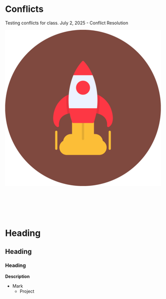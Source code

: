 # Conflicts
Testing conflicts for class.
July 2, 2025 - Conflict Resolution


![alt text](image.png)
<p>&nbsp</p>
<p>&nbsp</p>
<p>&nbsp</p>

# Heading
## Heading
### Heading
**Description**
- Mark
  - Project
